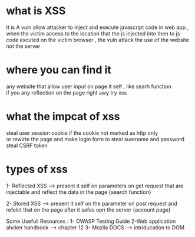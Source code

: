 # what is XSS
It is A vuln allow attacker to inject and execute  javascript code in web app , when the victim access to the location that the js injected into 
then  to js code excuted on the victim browser , the vuln attack the use of the website not the server 
# where you can find it 
any website that allow user input  on page it self , like searh function  
if you any reflection on the page right awy try xss 
# what the impcat of xss
steal user session cookie if the cookie not marked as http only  
or rewirte the page and make login form to steal suername and password 
steal CSRF token 
# types of xss
1- Reflected XSS  --> present it self on parameters  on get request that are injectable and reflect the data in the page {search function}

2- Stored XSS --> present it self on the parameter on post request and refelct that on the page after it safes opn the server {account page}


Some Usefull Resources :
1- OWASP Testing Guide 
2-Web application ahcker handbook --> chapter 12 
3- Mozila DOCS  --> intriducation to DOM 
